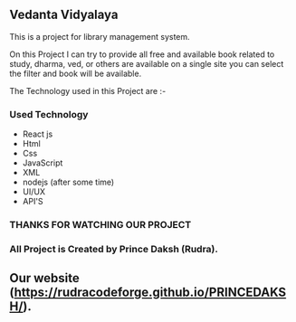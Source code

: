 ## Vedanta Vidyalaya

This is a project for library management system.

On this Project I can try to provide all free and available book related to study, dharma, ved, or others are available on a single site you can select the filter and book will be available.

The Technology used in this Project are :-
### Used Technology
- React js
- Html
- Css
- JavaScript
- XML
- nodejs (after some time)
- UI/UX
- API'S

### THANKS FOR WATCHING OUR PROJECT 
### All Project is Created by Prince Daksh (Rudra). 

## Our website (https://rudracodeforge.github.io/PRINCEDAKSH/). 
